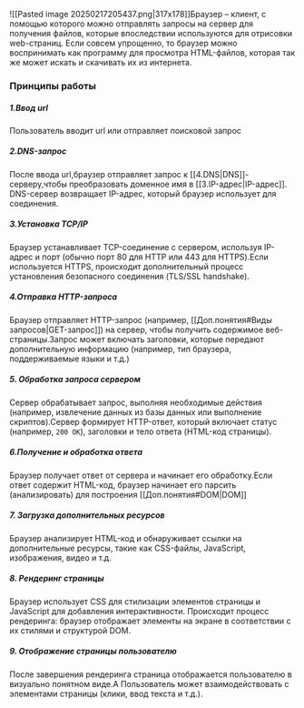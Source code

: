 ![[Pasted image 20250217205437.png|317x178]]Браузер – клиент, с помощью которого можно отправлять запросы на сервер для получения файлов, которые впоследствии используются для отрисовки web-страниц. Если совсем упрощенно, то браузер можно воспринимать как программу для просмотра HTML-файлов, которая так же может искать и скачивать их из интернета.
### Принципы работы
##### 1.Ввод url
Пользователь вводит url или отправляет поисковой запрос
##### 2.DNS-запрос
После ввода url,браузер отправляет запрос к [[4.DNS|DNS]]-серверу,чтобы преобразовать доменное имя в [[3.IP-адрес|IP-адрес]]. DNS-сервер возвращает IP-адрес, который браузер использует для соединения.
##### 3.Установка TCP/IP
Браузер устанавливает TCP-соединение с сервером, используя IP-адрес и порт (обычно порт 80 для HTTP или 443 для HTTPS).Если используется HTTPS, происходит дополнительный процесс установления безопасного соединения (TLS/SSL handshake).
##### 4.Отправка HTTP-запроса
Браузер отправляет HTTP-запрос (например, [[Доп.понятия#Виды запросов|GET-запрос]]) на сервер, чтобы получить содержимое веб-страницы.Запрос может включать заголовки, которые передают дополнительную информацию (например, тип браузера, поддерживаемые языки и т.д.)
##### 5. Обработка запроса сервером
Сервер обрабатывает запрос, выполняя необходимые действия (например, извлечение данных из базы данных или выполнение скриптов).Сервер формирует HTTP-ответ, который включает статус (например, `200 OK`), заголовки и тело ответа (HTML-код страницы).
##### 6.Получение и обработка ответа
Браузер получает ответ от сервера и начинает его обработку.Если ответ содержит HTML-код, браузер начинает его парсить (анализировать) для построения [[Доп.понятия#DOM|DOM]]
##### 7. Загрузка дополнительных ресурсов
Браузер анализирует HTML-код и обнаруживает ссылки на дополнительные ресурсы, такие как CSS-файлы, JavaScript, изображения, видео и т.д.
##### 8. Рендеринг страницы
Браузер использует CSS для стилизации элементов страницы и JavaScript для добавления интерактивности.
Происходит процесс рендеринга: браузер отображает элементы на экране в соответствии с их стилями и структурой DOM.
##### 9. Отображение страницы пользователю
После завершения рендеринга страница отображается пользователю в визуально понятном виде.А Пользователь может взаимодействовать с элементами страницы (клики, ввод текста и т.д.).

